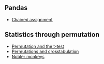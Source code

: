 
## Pandas

* [Chained
  assignment](https://lisds.github.io/textbook/wild-pandas/safe_pandas.html#chained-assignment-and-copy-on-write)

## Statistics through permutation

* [Permutation and the
  t-test](https://lisds.github.io/textbook/permutation/permutation_and_t_test)
* [Permutations and
  crosstabulation](https://lisds.github.io/textbook/wild-pandas/noble_politics.html)
* [Nobler
  monkeys](https://ds.lis.2i2c.cloud/hub/user-redirect/git-pull?repo=https%3A//github.com/lisds/noble_monkeys&subPath=noble_monkeys.ipynb)
